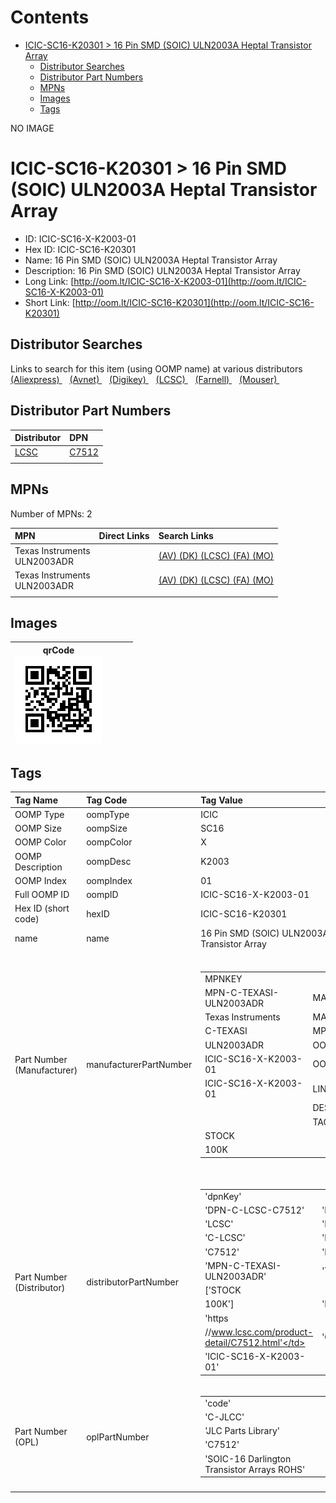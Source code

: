 



Contents
========

* [ICIC-SC16-K20301 > 16 Pin SMD (SOIC) ULN2003A Heptal Transistor Array](#icic-sc16-k20301--16-pin-smd-soic-uln2003a-heptal-transistor-array)
	* [Distributor Searches](#distributor-searches)
	* [Distributor Part Numbers](#distributor-part-numbers)
	* [MPNs](#mpns)
	* [Images](#images)
	* [Tags](#tags)
  
NO IMAGE  
# ICIC-SC16-K20301 > 16 Pin SMD (SOIC) ULN2003A Heptal Transistor Array

- ID: ICIC-SC16-X-K2003-01
- Hex ID: ICIC-SC16-K20301
- Name: 16 Pin SMD (SOIC) ULN2003A Heptal Transistor Array
- Description: 16 Pin SMD (SOIC) ULN2003A Heptal Transistor Array
- Long Link: [http://oom.lt/ICIC-SC16-X-K2003-01](http://oom.lt/ICIC-SC16-X-K2003-01)
- Short Link: [http://oom.lt/ICIC-SC16-K20301](http://oom.lt/ICIC-SC16-K20301)

## Distributor Searches
  
Links to search for this item (using OOMP name) at various distributors  
[(Aliexpress) ](https://www.aliexpress.com/wholesale?SearchText=111716+Pin+SMD+SOIC+ULN2003A+Heptal+Transistor+Array)&nbsp;&nbsp;&nbsp;[(Avnet) ](https://www.avnet.com/shop/us/search/16+Pin+SMD+SOIC+ULN2003A+Heptal+Transistor+Array)&nbsp;&nbsp;&nbsp;[(Digikey) ](https://www.digikey.co.uk/en/products/result?s=16+Pin+SMD+SOIC+ULN2003A+Heptal+Transistor+Array)&nbsp;&nbsp;&nbsp;[(LCSC) ](https://www.lcsc.com/search?q=16+Pin+SMD+SOIC+ULN2003A+Heptal+Transistor+Array)&nbsp;&nbsp;&nbsp;[(Farnell) ](https://uk.farnell.com/search?st=16+Pin+SMD+SOIC+ULN2003A+Heptal+Transistor+Array)&nbsp;&nbsp;&nbsp;[(Mouser) ](https://www.mouser.com/c/?q=16+Pin+SMD+SOIC+ULN2003A+Heptal+Transistor+Array)&nbsp;&nbsp;&nbsp;
## Distributor Part Numbers
  

|Distributor|DPN|
| :--- | :--- |
|[LCSC](https://www.lcsc.com/product-detail/C7512.html)|[C7512](https://www.lcsc.com/product-detail/C7512.html)|
|||

## MPNs
  
Number of MPNs: 2  

|MPN|Direct Links|Search Links|
| :--- | :--- | :--- |
|Texas Instruments<br>ULN2003ADR||[(AV) ](https://www.avnet.com/shop/us/search/ULN2003ADR)[(DK) ](https://www.digikey.co.uk/products/en?keywords=ULN2003ADR)[(LCSC) ](https://www.lcsc.com/search?q=ULN2003ADR)[(FA) ](https://uk.farnell.com/search?st=ULN2003ADR)[(MO) ](https://www.mouser.com/c/?q=ULN2003ADR)|
|Texas Instruments<br>ULN2003ADR||[(AV) ](https://www.avnet.com/shop/us/search/ULN2003ADR)[(DK) ](https://www.digikey.co.uk/products/en?keywords=ULN2003ADR)[(LCSC) ](https://www.lcsc.com/search?q=ULN2003ADR)[(FA) ](https://uk.farnell.com/search?st=ULN2003ADR)[(MO) ](https://www.mouser.com/c/?q=ULN2003ADR)|
||||

## Images
  

|qrCode<br>[![](https://raw.githubusercontent.com/oomlout/oomlout_OOMP_parts_V2/main/ICIC/SC16/X/K2003/01/qrCode_140.png)](https://github.com/oomlout/oomlout_OOMP_parts_V2/tree/main/ICIC/SC16/X/K2003/01/qrCode.png)||||
| :---: | :---: | :---: | :---: |

## Tags
  

|Tag Name|Tag Code|Tag Value|
| :--- | :--- | :--- |
|OOMP Type|oompType|ICIC|
|OOMP Size|oompSize|SC16|
|OOMP Color|oompColor|X|
|OOMP Description|oompDesc|K2003|
|OOMP Index|oompIndex|01|
|Full OOMP ID|oompID|ICIC-SC16-X-K2003-01|
|Hex ID (short code)|hexID|ICIC-SC16-K20301|
|name|name|16 Pin SMD (SOIC) ULN2003A Heptal Transistor Array|
|Part Number (Manufacturer)|manufacturerPartNumber|<table><tr><td>MPNKEY</td></tr><tr><td> MPN-C-TEXASI-ULN2003ADR</td><td> MANUFACTURER</td></tr><tr><td> Texas Instruments</td><td> MANUCODE</td></tr><tr><td> C-TEXASI</td><td> MPN</td></tr><tr><td> ULN2003ADR</td><td> OOMPIDPARTIAL</td></tr><tr><td> ICIC-SC16-X-K2003-01</td><td> OOMPID</td></tr><tr><td> ICIC-SC16-X-K2003-01</td><td> LINK</td></tr><tr><td> </td><td> DESCRIPTION</td></tr><tr><td> </td><td> TAGS</td></tr><tr><td> STOCK</td></tr><tr><td>100K</td></tr></table></td><td> <table><tr><td>MPNKEY</td></tr><tr><td> MPN-C-TEXASI-ULN2003ADR</td><td> MANUFACTURER</td></tr><tr><td> Texas Instruments</td><td> MANUCODE</td></tr><tr><td> C-TEXASI</td><td> MPN</td></tr><tr><td> ULN2003ADR</td><td> OOMPIDPARTIAL</td></tr><tr><td> ICIC-SC16-X-K2003-01</td><td> OOMPID</td></tr><tr><td> ICIC-SC16-X-K2003-01</td><td> LINK</td></tr><tr><td> </td><td> DESCRIPTION</td></tr><tr><td> </td><td> TAGS</td></tr><tr><td> STOCK</td></tr><tr><td>100K</td></tr></table>|
|Part Number (Distributor)|distributorPartNumber|<table><tr><td>'dpnKey'</td></tr><tr><td> 'DPN-C-LCSC-C7512'</td><td> 'DISTRIBUTOR'</td></tr><tr><td> 'LCSC'</td><td> 'DISTRCODE'</td></tr><tr><td> 'C-LCSC'</td><td> 'DPN'</td></tr><tr><td> 'C7512'</td><td> 'MPN'</td></tr><tr><td> 'MPN-C-TEXASI-ULN2003ADR'</td><td> 'TAGS'</td></tr><tr><td> ['STOCK</td></tr><tr><td>100K']</td><td> 'LINK'</td></tr><tr><td> 'https</td></tr><tr><td>//www.lcsc.com/product-detail/C7512.html'</td><td> 'OOMPID'</td></tr><tr><td> 'ICIC-SC16-X-K2003-01'</td></tr></table>|
|Part Number (OPL)|oplPartNumber|<table><tr><td>'code'</td></tr><tr><td> 'C-JLCC'</td><td> 'name'</td></tr><tr><td> 'JLC Parts Library'</td><td> 'partID'</td></tr><tr><td> 'C7512'</td><td> 'partName'</td></tr><tr><td> 'SOIC-16  Darlington Transistor Arrays ROHS'</td></tr></table>|
||||
